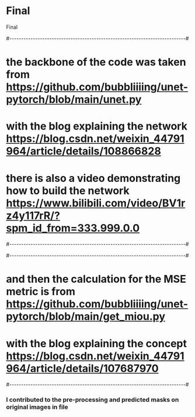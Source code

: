# Final
Final

#---------------------------------------------------------------------------#
# the backbone of the code was taken from https://github.com/bubbliiiing/unet-pytorch/blob/main/unet.py
# with the blog explaining the network https://blog.csdn.net/weixin_44791964/article/details/108866828
# there is also a video demonstrating how to build the network https://www.bilibili.com/video/BV1rz4y117rR/?spm_id_from=333.999.0.0 
#---------------------------------------------------------------------------#

#---------------------------------------------------------------------------#
# and then the calculation for the MSE metric is from https://github.com/bubbliiiing/unet-pytorch/blob/main/get_miou.py
# with the blog explaining the concept https://blog.csdn.net/weixin_44791964/article/details/107687970
#---------------------------------------------------------------------------#

### I contributed to the pre-processing and predicted masks on original images in file   
